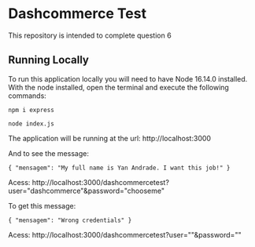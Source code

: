 # Dashcommerce Test

This repository is intended to complete question 6

## Running Locally

To run this application locally you will need to have Node 16.14.0 installed. With the node installed, open the terminal and execute the following commands:

``
npm i express
``

``
node index.js
``

The application will be running at the url: http://localhost:3000

And to see the message: 

``
{
  "mensagem": "My full name is Yan Andrade. I want this job!"
}
``

Acess: http://localhost:3000/dashcommercetest?user="dashcommerce"&password="chooseme"

To get this message:

``
{
  "mensagem": "Wrong credentials"
}
``

Acess: http://localhost:3000/dashcommercetest?user=""&password=""